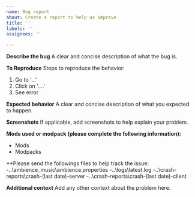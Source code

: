 ```yaml
---
name: Bug report
about: Create a report to help us improve
title: ''
labels: ''
assignees: ''

---
```


**Describe the bug**
A clear and concise description of what the bug is.

**To Reproduce**
Steps to reproduce the behavior:
1. Go to '...'
2. Click on '....'
3. See error

**Expected behavior**
A clear and concise description of what you expected to happen.

**Screenshots**
If applicable, add screenshots to help explain your problem.

**Mods used or modpack (please complete the following information):**
 - Mods 
 - Modpacks

**Please send the followings files to help track the issue:
-..\ambience_music\ambience.properties
-..\logs\latest.log
-..\crash-reports\crash-(last date)-server
-..\crash-reports\crash-(last date)-client

**Additional context**
Add any other context about the problem here.
